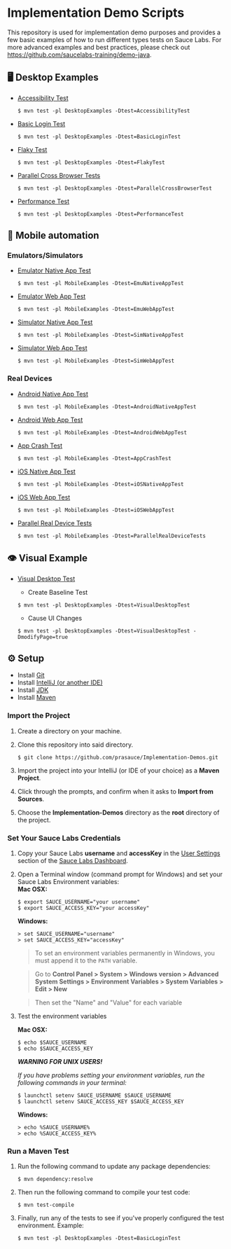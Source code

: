 # Implementation Demo Scripts

This repository is used for implementation demo purposes and provides a few basic examples of how to run different types tests on Sauce Labs. For more advanced examples and best practices, please check out https://github.com/saucelabs-training/demo-java.

## 🖥 Desktop Examples

* [Accessibility Test](./DesktopExamples/src/test/java/AccessibilityTest.java)
    ```
  $ mvn test -pl DesktopExamples -Dtest=AccessibilityTest
    ```
* [Basic Login Test](./DesktopExamples/src/test/java/BasicLoginTest.java) 
    ```
  $ mvn test -pl DesktopExamples -Dtest=BasicLoginTest
    ```
* [Flaky Test](./DesktopExamples/src/test/java/FlakyTest.java) 
    ```
  $ mvn test -pl DesktopExamples -Dtest=FlakyTest
    ```
* [Parallel Cross Browser Tests](./DesktopExamples/src/test/java/ParallelCrossBrowserTest.java) 
    ```
  $ mvn test -pl DesktopExamples -Dtest=ParallelCrossBrowserTest
    ```
* [Performance Test](./DesktopExamples/src/test/java/PerformanceTest.java)
    ```
  $ mvn test -pl DesktopExamples -Dtest=PerformanceTest
    ```

## 📱 Mobile automation

### Emulators/Simulators

* [Emulator Native App Test](./MobileExamples/src/test/java/EmuSims/EmuNativeAppTest.java)
    ```
    $ mvn test -pl MobileExamples -Dtest=EmuNativeAppTest
    ```
* [Emulator Web App Test](./MobileExamples/src/test/java/EmuSims/EmuWebAppTest.java)
  ```
  $ mvn test -pl MobileExamples -Dtest=EmuWebAppTest
  ```
* [Simulator Native App Test](./MobileExamples/src/test/java/EmuSims/SimNativeAppTest.java)
  ```
  $ mvn test -pl MobileExamples -Dtest=SimNativeAppTest
  ```
* [Simulator Web App Test](./MobileExamples/src/test/java/EmuSims/SimWebAppTest.java)
  ```
  $ mvn test -pl MobileExamples -Dtest=SimWebAppTest
  ```
  


### Real Devices
* [Android Native App Test](./MobileExamples/src/test/java/RealDevices/AndroidNativeAppTest.java)
  ```
  $ mvn test -pl MobileExamples -Dtest=AndroidNativeAppTest
  ```
* [Android Web App Test](./MobileExamples/src/test/java/RealDevices/AndroidWebAppTest.java) 
  ```
  $ mvn test -pl MobileExamples -Dtest=AndroidWebAppTest
  ```
* [App Crash Test](./MobileExamples/src/test/java/RealDevices/AppCrashTest.java)
  ```
  $ mvn test -pl MobileExamples -Dtest=AppCrashTest
  ```
* [iOS Native App Test](./MobileExamples/src/test/java/RealDevices/iOSNativeAppTest.java)
  ```
  $ mvn test -pl MobileExamples -Dtest=iOSNativeAppTest
  ```
* [iOS Web App Test](./MobileExamples/src/test/java/RealDevices/iOSWebAppTest.java)
  ```
  $ mvn test -pl MobileExamples -Dtest=iOSWebAppTest
  ```
* [Parallel Real Device Tests](./MobileExamples/src/test/java/RealDevices/ParallelRealDeviceTests.java)
  ```
  $ mvn test -pl MobileExamples -Dtest=ParallelRealDeviceTests
  ```



## 👁 Visual Example

* [Visual Desktop Test](./DesktopExamples/src/test/java/VisualDesktopTest.java)

  - Create Baseline Test
  ```
  $ mvn test -pl DesktopExamples -Dtest=VisualDesktopTest
   ```
  - Cause UI Changes
  ```
  $ mvn test -pl DesktopExamples -Dtest=VisualDesktopTest -DmodifyPage=true
  ```

## ⚙️ Setup 

*  Install [Git](https://git-scm.com/book/en/v2/Getting-Started-Installing-Git)
*  Install [IntelliJ (or another IDE)](https://www.jetbrains.com/idea/download/)
*  Install [JDK](https://www.oracle.com/java/technologies/downloads/)
*  Install [Maven](https://maven.apache.org/download.cgi)

### Import the Project

1. Create a directory on your machine.

2. Clone this repository into said directory.
    ```
    $ git clone https://github.com/prasauce/Implementation-Demos.git
    ```

3. Import the project into your IntelliJ (or IDE of your choice) as a **Maven Project**.

4. Click through the prompts, and confirm when it asks to **Import from Sources**.

5. Choose the **Implementation-Demos** directory as the **root** directory of the project.

### Set Your Sauce Labs Credentials
1. Copy your Sauce Labs **username** and **accessKey** in the [User Settings](https://app.saucelabs.com/user-settings) section of the [Sauce Labs Dashboard](https://app.saucelabs.com/dashboard/builds).
2. Open a Terminal window (command prompt for Windows) and set your Sauce Labs Environment variables:   
   **Mac OSX:**
   ```
   $ export SAUCE_USERNAME="your username"
   $ export SAUCE_ACCESS_KEY="your accessKey"
   ```
   **Windows:**
   ```
   > set SAUCE_USERNAME="username"
   > set SAUCE_ACCESS_KEY="accessKey"
   ```
   > To set an environment variables permanently in Windows, you must append it to the `PATH` variable.

   > Go to **Control Panel > System > Windows version > Advanced System Settings > Environment Variables > System Variables > Edit > New**

   > Then set the "Name" and "Value" for each variable

3. Test the environment variables

   **Mac OSX:**
    ```
    $ echo $SAUCE_USERNAME
    $ echo $SAUCE_ACCESS_KEY
    ```

   ***WARNING FOR UNIX USERS!***

   *If you have problems setting your environment variables, run the following commands in your terminal:*

    ```
    $ launchctl setenv SAUCE_USERNAME $SAUCE_USERNAME
    $ launchctl setenv SAUCE_ACCESS_KEY $SAUCE_ACCESS_KEY
    ```

   **Windows:**
    ```
    > echo %SAUCE_USERNAME%
    > echo %SAUCE_ACCESS_KEY%
    ```

### Run a Maven Test

1. Run the following command to update any package dependencies:
    ```
    $ mvn dependency:resolve
    ```
2. Then run the following command to compile your test code:
    ```
    $ mvn test-compile
    ```
3. Finally, run any of the tests to see if you've properly configured the test environment.
Example: 
    ```
    $ mvn test -pl DesktopExamples -Dtest=BasicLoginTest
   ```